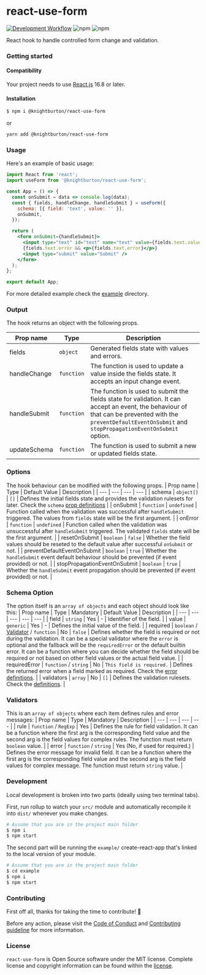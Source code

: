 # react-use-form

[![Development Workflow](https://github.com/knightburton/react-use-form/actions/workflows/development.yml/badge.svg)](https://github.com/knightburton/react-use-form/actions/workflows/development.yml)
![npm](https://img.shields.io/npm/v/@knightburton/react-use-form)
![npm](https://img.shields.io/npm/dt/@knightburton/react-use-form)

React hook to handle controlled form change and validation.

### Getting started
#### Compatibility
Your project needs to use [React.js](https://reactjs.org/) 16.8 or later.

#### Installation
```bash
$ npm i @knightburton/react-use-form
```
or
```bash
yarn add @knightburton/react-use-form
```

### Usage
Here's an example of basic usage:
```jsx
import React from 'react';
import useForm from '@knightburton/react-use-form';

const App = () => {
  const onSubmit = data => console.log(data);
  const { fields, handleChange, handleSubmit } = useForm({
    schema: [{ field: 'text', value: '' }],
    onSubmit,
  });

  return (
    <form onSubmit={handleSubmit}>
      <input type="text" id="text" name="text" value={fields.text.value} onChange={handleChange} />
      {fields.text.error && <p>{fields.text.error}</p>}
      <input type="submit" value="Submit" />
    </form>
  );
};

export default App;
```
For more detailed example check the [example](./example) directory.

### Output
The hook returns an object with the following props.

| Prop name | Type | Description |
| --- | --- | --- |
| fields | `object` | Generated fields state with values and errors. |
| handleChange | `function` | The function is used to update a value inside the fields state. It accepts an input change event. |
| handleSubmit | `function` | The function is used to submit the fields state for validation. It can accept an event, the behaviour of that can be prevented with the `preventDefaultEventOnSubmit` and `stopPropagationEventOnSubmit` option. |
| updateSchema | `function` | The function is used to submit a new or updated fields state. |

### Options
The hook behaviour can be modified with the following props.
| Prop name | Type | Default Value | Description |
| --- | --- | --- | --- |
| schema | `object[]` | `[]` | Defines the initial fields state and provides the validation rulesets for later. Check the `schema` [prop definitions](https://github.com/knightburton/react-use-form#schema-option) |
| onSubmit | `function` | `undefined` | Function called when the validation was successful after `handleSubmit` triggered. The values from `fields` state will be the first argument. |
| onError | `function` | `undefined` | Function called when the validation was unsuccessful after `handleSubmit` triggered. The validated `fields` state will be the first argument. |
| resetOnSubmit | `boolean` | `false` | Whether the field values should be reseted to the default value after successful `onSubmit` or not. |
| preventDefaultEventOnSubmit | `boolean` | `true` | Whether the `handleSubmit` event default behaviour should be prevented (if event provided) or not. |
| stopPropagationEventOnSubmit | `boolean` | `true` | Whether the `handleSubmit` event propagation should be prevented (if event provided) or not. |

### Schema Option
The option itself is an `array of objects` and each object should look like this:
| Prop name | Type | Mandatory | Default Value | Description |
| --- | --- | --- | --- | --- |
| field | `string` | Yes | - | Identifier of the field. |
| value | `generic` | Yes | - | Defines the initial value of the field. |
| required | `boolean` / [Validator](https://github.com/knightburton/react-use-form#validators) / `function` | No | `false` | Defines whether the field is required or not during the validation. It can be a special validator where the `error` is optional and the fallback will be the `requiredError` or the default builtin error. It can be a function where you can decide whether the field should be required or not based on other field values or the actual field value. |
| requiredError | `function` / `string` | No | `This field is required.` | Defines the returned error when a field marked as required. Check the [error definitions](https://github.com/knightburton/react-use-form#validators). |
| validators | `array` | No | `[]` | Defines the validation rulesets. Check the [definitions](https://github.com/knightburton/react-use-form#validators). |

### Validators
This is an `array of objects` where each item defines rules and error messages:
| Prop name | Type | Mandatory | Description |
| --- | --- | --- | --- |
| rule | `function` / `RegExp` | Yes | Defines the rule for field validation. It can be a function where the first arg is the corresponding field value and the second arg is the field values for complex rules. The function must return `boolean` value. |
| error | `function` / `string` | Yes (No, if used for required.) | Defines the error message for invalid field. It can be a function where the first arg is the corresponding field value and the second arg is the field values for complex message. The function must return `string` value. |

### Development
Local development is broken into two parts (ideally using two terminal tabs).

First, run rollup to watch your `src/` module and automatically recompile it into `dist/` whenever you make changes.
```bash
# Assume that you are in the project main folder
$ npm i
$ npm start
```
The second part will be running the `example/` create-react-app that's linked to the local version of your module.
```bash
# Assume that you are in the project main folder
$ cd example
$ npm i
$ npm start
```

### Contributing
First off all, thanks for taking the time to contribute! :muscle:

Before any action, please visit the [Code of Conduct](https://github.com/knightburton/react-use-form/blob/main/CODE_OF_CONDUCT.md) and [Contributing guideline](https://github.com/knightburton/react-use-form/blob/main/CONTRIBUTING.md) for more information.

### License

`react-use-form` is Open Source software under the MIT license. Complete license and copyright information can be found within the [license](https://github.com/knightburton/react-use-form/blob/main/LICENSE).
